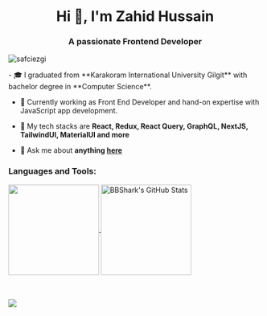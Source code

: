 <h1 align="center">Hi 👋, I'm Zahid Hussain</h1>
<h3 align="center">A passionate Frontend Developer</h3>

<p align="left"> <img src="https://komarev.com/ghpvc/?username=safciezgi&label=Profile%20views&color=0e75b6&style=plastic" alt="safciezgi" /> </p>
- 🎓 I graduated from **Karakoram International University Gilgit** with bachelor degree in **Computer Science**.

- 🔭 Currently working as Front End Developer and hand-on expertise with JavaScript app development.

- 🌱 My tech stacks are **React, Redux, React Query, GraphQL, NextJS, TailwindUI, MaterialUI and more**

- 💬 Ask me about **anything [here](https://www.linkedin.com/in/zahid-hussain-721825222/)** 
<h3 align="left">Languages and Tools:</h3>
<p>
  <a href="https://github.com/zahid726" >
    <img align="center" src="https://github-readme-stats.vercel.app/api/top-langs/?layout=compact&username=zahid726&hide=java,html&title_color=ffffff&text_color=c9cacc&icon_color=2bbc8a&bg_color=1d1f21" height="180px"/>
  </a>
  <a href="https://github.com/imran-baitham" >
    <img align="center" src="https://github-readme-stats.vercel.app/api?username=zahid726&show_icons=true&line_height=27&count_private=true&title_color=ffffff&text_color=c9cacc&icon_color=2bbc8a&bg_color=1d1f21" alt="BBShark's GitHub Stats" height="180px"/>
  </a>
 </p>
 
  <br></br>
    <img src="https://activity-graph.herokuapp.com/graph?username=zahid726&theme=redical&hide_border=true">
<br></br>

